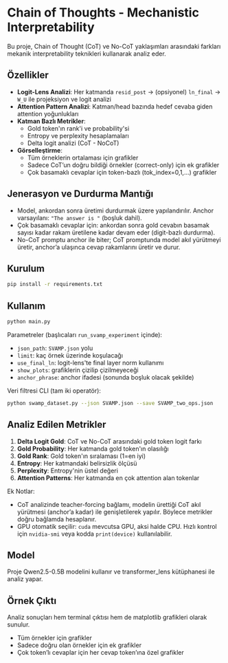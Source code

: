 # Chain of Thoughts - Mechanistic Interpretability

Bu proje, Chain of Thought (CoT) ve No-CoT yaklaşımları arasındaki farkları mekanik interpretability teknikleri kullanarak analiz eder.

## Özellikler

- **Logit-Lens Analizi**: Her katmanda `resid_post` → (opsiyonel) `ln_final` → `W_U` ile projeksiyon ve logit analizi
- **Attention Pattern Analizi**: Katman/head bazında hedef cevaba giden attention yoğunlukları
- **Katman Bazlı Metrikler**: 
  - Gold token'ın rank'i ve probability'si
  - Entropy ve perplexity hesaplamaları
  - Delta logit analizi (CoT - NoCoT)
- **Görselleştirme**: 
  - Tüm örneklerin ortalaması için grafikler
  - Sadece CoT’un doğru bildiği örnekler (correct-only) için ek grafikler
  - Çok basamaklı cevaplar için token-bazlı (tok_index=0,1,...) grafikler

## Jenerasyon ve Durdurma Mantığı

- Model, ankordan sonra üretimi durdurmak üzere yapılandırılır. Anchor varsayılanı: `"The answer is "` (boşluk dahil).
- Çok basamaklı cevaplar için: ankordan sonra gold cevabın basamak sayısı kadar rakam üretilene kadar devam eder (digit-bazlı durdurma).
- No-CoT promptu anchor ile biter; CoT promptunda model akıl yürütmeyi üretir, anchor’a ulaşınca cevap rakamlarını üretir ve durur.

## Kurulum

```bash
pip install -r requirements.txt
```

## Kullanım

```python
python main.py
```

Parametreler (başlıcaları `run_svamp_experiment` içinde):
- `json_path`: `SVAMP.json` yolu
- `limit`: kaç örnek üzerinde koşulacağı
- `use_final_ln`: logit-lens'te final layer norm kullanımı
- `show_plots`: grafiklerin çizilip çizilmeyeceği
- `anchor_phrase`: anchor ifadesi (sonunda boşluk olacak şekilde)

Veri filtresi CLI (tam iki operatör):
```bash
python swamp_dataset.py --json SVAMP.json --save SVAMP_two_ops.json
```

## Analiz Edilen Metrikler

1. **Delta Logit Gold**: CoT ve No-CoT arasındaki gold token logit farkı
2. **Gold Probability**: Her katmanda gold token'ın olasılığı
3. **Gold Rank**: Gold token'ın sıralaması (1=en iyi)
4. **Entropy**: Her katmandaki belirsizlik ölçüsü
5. **Perplexity**: Entropy'nin üstel değeri
6. **Attention Patterns**: Her katmanda en çok attention alan tokenlar

Ek Notlar:
- CoT analizinde teacher-forcing bağlamı, modelin ürettiği CoT akıl yürütmesi (anchor’a kadar) ile genişletilerek yapılır. Böylece metrikler doğru bağlamda hesaplanır.
- GPU otomatik seçilir: `cuda` mevcutsa GPU, aksi halde CPU. Hızlı kontrol için `nvidia-smi` veya kodda `print(device)` kullanılabilir.

## Model

Proje Qwen2.5-0.5B modelini kullanır ve transformer_lens kütüphanesi ile analiz yapar.

## Örnek Çıktı

Analiz sonuçları hem terminal çıktısı hem de matplotlib grafikleri olarak sunulur. 
- Tüm örnekler için grafikler
- Sadece doğru olan örnekler için ek grafikler
- Çok token’lı cevaplar için her cevap token’ına özel grafikler
